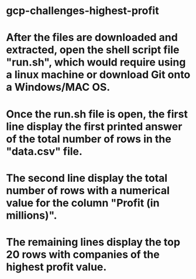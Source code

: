 # gcp-challenges-highest-profit
# After the files are downloaded and extracted, open the shell script file "run.sh", which would require using a linux machine or download Git onto a Windows/MAC OS. 
# Once the run.sh file is open, the first line display the first printed answer of the total number of rows in the "data.csv" file.
# The second line display the total number of rows with a numerical value for the column "Profit (in millions)".
# The remaining lines display the top 20 rows with companies of the highest profit value. 

